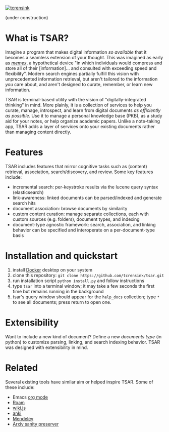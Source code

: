 
[![tcrensink](https://circleci.com/gh/tcrensink/tsar.svg?style=shield)](https://app.circleci.com/pipelines/github/tcrensink/tsar/)

(under construction)

# What is TSAR?
Imagine a program that makes digital information *so available* that it becomes a seamless extension of your thought.  This was imagined as early as [*memex*](https://en.wikipedia.org/wiki/Memex), a hypothetical device "in which individuals would compress and store all of their [information]... and consulted with exceeding speed and flexibility".  Modern search engines partially fulfill this vision with unprecedented information retrieval, but aren't tailored to the information *you* care about, and aren't designed to curate, remember, or learn new information.

TSAR is terminal-based utility with the vision of "digitally-integrated thinking" in mind.  More plainly, it is a collection of services to help you curate, manage, introspect, and learn from digital documents *as efficiently as possible*. Use it to manage a personal knowledge base (PKB), as a study aid for your notes, or help organize academic papers.  Unlike a note-taking app, TSAR adds a layer of services onto your existing documents rather than managing content directly.

# Features
TSAR includes features that mirror cognitive tasks such as (content) retrieval, association, search/discovery, and review.  Some key features include:
- incremental search: per-keystroke results via the lucene query syntax (elasticsearch)
- link-awareness: linked documents can be parsed/indexed and generate search hits
- document association: browse documents by similarity
- custom content curation: manage separate collections, each with custom sources (e.g. folders), document types, and indexing
- document-type agnostic framework: search, association, and linking behavior can be specified and interoperate on a per-document-type basis

# Installation and quickstart
1. install [Docker](https://www.docker.com/get-started) desktop on your system
2. clone this repository: `git clone https://github.com/tcrensink/tsar.git`
3. run installation script `python install.py` and follow instructions
4. type `tsar` into a terminal window; it may take a few seconds the first time but remains running in the background
5. tsar's query window should appear for the `help_docs` collection; type `*` to see all documents; press return to open one.

# Extensibility
Want to include a new kind of document?  Define a new *documents type* (in python) to customize parsing, linking, and search indexing behavior.  TSAR was designed with extensibility in mind.

# Related
Several existing tools have similar aim or helped inspire TSAR.  Some of these include:

- Emacs [org mode](https://orgmode.org)
- [Roam](https://roamresearch.com)
- [wiki.js](https://wiki.js.org)
- [anki](https://www.google.com/search?client=safari&rls=en&q=anki&ie=UTF-8&oe=UTF-8)
- [Mendeley](https://www.mendeley.com/?interaction_required=true)
- [Arxiv sanity preserver](https://www.google.com/search?client=safari&rls=en&q=arxiv+sanity+preserver&ie=UTF-8&oe=UTF-8)
